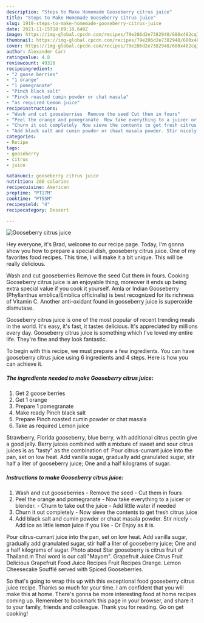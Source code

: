 ```yaml
---
description: "Steps to Make Homemade Gooseberry citrus juice"
title: "Steps to Make Homemade Gooseberry citrus juice"
slug: 1919-steps-to-make-homemade-gooseberry-citrus-juice
date: 2021-11-15T18:09:10.648Z
image: https://img-global.cpcdn.com/recipes/79e286d2e7382948/680x482cq70/gooseberry-citrus-juice-recipe-main-photo.jpg
thumbnail: https://img-global.cpcdn.com/recipes/79e286d2e7382948/680x482cq70/gooseberry-citrus-juice-recipe-main-photo.jpg
cover: https://img-global.cpcdn.com/recipes/79e286d2e7382948/680x482cq70/gooseberry-citrus-juice-recipe-main-photo.jpg
author: Alexander Carr
ratingvalue: 4.8
reviewcount: 49326
recipeingredient:
- "2 goose berries"
- "1 orange"
- "1 pomegranate"
- "Pinch black salt"
- "Pinch roasted cumin powder or chat masala"
- "as required Lemon juice"
recipeinstructions:
- "Wash and cut gooseberries  Remove the seed Cut them in fours"
- "Peel the orange and pomegranate  Now take everything to a juicer or blender.  Churn to take out the juice Add little water if needed"
- "Churn it out completely  Now sieve the contents to get fresh citrus juice"
- "Add black salt and cumin powder or chaat masala powder. Stir nicely Add ice as little lemon juice if you like Or Enjoy as it is."
categories:
- Recipe
tags:
- gooseberry
- citrus
- juice

katakunci: gooseberry citrus juice 
nutrition: 280 calories
recipecuisine: American
preptime: "PT17M"
cooktime: "PT55M"
recipeyield: "4"
recipecategory: Dessert

---
```



![Gooseberry citrus juice](https://img-global.cpcdn.com/recipes/79e286d2e7382948/680x482cq70/gooseberry-citrus-juice-recipe-main-photo.jpg)

Hey everyone, it's Brad, welcome to our recipe page. Today, I'm gonna show you how to prepare a special dish, gooseberry citrus juice. One of my favorites food recipes. This time, I will make it a bit unique. This will be really delicious.

Wash and cut gooseberries Remove the seed Cut them in fours. Cooking Gooseberry citrus juice is an enjoyable thing, moreover it ends up being extra special value if you cook it yourself. Amla or Indian Gooseberry (Phyllanthus emblica/Emblica officinalis) is best recognized for its richness of Vitamin C. Another anti-oxidant found in gooseberry juice is superoxide dismutase.

Gooseberry citrus juice is one of the most popular of recent trending meals in the world. It's easy, it's fast, it tastes delicious. It's appreciated by millions every day. Gooseberry citrus juice is something which I've loved my entire life. They're fine and they look fantastic.


To begin with this recipe, we must prepare a few ingredients. You can have gooseberry citrus juice using 6 ingredients and 4 steps. Here is how you can achieve it.

<!--inarticleads1-->

##### The ingredients needed to make Gooseberry citrus juice:

1. Get 2 goose berries
1. Get 1 orange
1. Prepare 1 pomegranate
1. Make ready Pinch black salt
1. Prepare Pinch roasted cumin powder or chat masala
1. Take as required Lemon juice


Strawberry, Florida gooseberry, blue berry, with additional citrus pectin give a good jelly. Berry juices combined with a mixture of sweet and sour citrus juices is as "tasty" as the combination of. Pour citrus-currant juice into the pan, set on low heat. Add vanilla sugar, gradually add granulated sugar, stir half a liter of gooseberry juice; One and a half kilograms of sugar. 

<!--inarticleads2-->

##### Instructions to make Gooseberry citrus juice:

1. Wash and cut gooseberries  - Remove the seed - Cut them in fours
1. Peel the orange and pomegranate  - Now take everything to a juicer or blender.  - Churn to take out the juice - Add little water if needed
1. Churn it out completely  - Now sieve the contents to get fresh citrus juice
1. Add black salt and cumin powder or chaat masala powder. Stir nicely - Add ice as little lemon juice if you like - Or Enjoy as it is.


Pour citrus-currant juice into the pan, set on low heat. Add vanilla sugar, gradually add granulated sugar, stir half a liter of gooseberry juice; One and a half kilograms of sugar. Photo about Star gooseberry is citrus fruit of Thailand.in Thai word is our call "Mayom". Grapefruit Juice Citrus Fruit Delicious Grapefruit Food Juice Recipes Fruit Recipes Orange. Lemon Cheesecake Soufflé served with Spiced Gooseberries. 

So that's going to wrap this up with this exceptional food gooseberry citrus juice recipe. Thanks so much for your time. I am confident that you will make this at home. There's gonna be more interesting food at home recipes coming up. Remember to bookmark this page in your browser, and share it to your family, friends and colleague. Thank you for reading. Go on get cooking!
